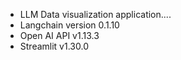 - LLM Data visualization application....
- Langchain version 0.1.10
- Open AI API v1.13.3
- Streamlit v1.30.0

